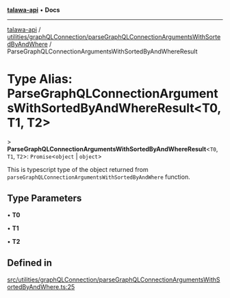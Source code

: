 [**talawa-api**](../../../../README.md) • **Docs**

***

[talawa-api](../../../../modules.md) / [utilities/graphQLConnection/parseGraphQLConnectionArgumentsWithSortedByAndWhere](../README.md) / ParseGraphQLConnectionArgumentsWithSortedByAndWhereResult

# Type Alias: ParseGraphQLConnectionArgumentsWithSortedByAndWhereResult\<T0, T1, T2\>

\> **ParseGraphQLConnectionArgumentsWithSortedByAndWhereResult**\<`T0`, `T1`, `T2`\>: `Promise`\<`object` \| `object`\>

This is typescript type of the object returned from `parseGraphQLConnectionArgumentsWithSortedByAndWhere` function.

## Type Parameters

• **T0**

• **T1**

• **T2**

## Defined in

[src/utilities/graphQLConnection/parseGraphQLConnectionArgumentsWithSortedByAndWhere.ts:25](https://github.com/PalisadoesFoundation/talawa-api/blob/0e711c6a6b57f55ab5776fc9c8edfc5ebc0b3d70/src/utilities/graphQLConnection/parseGraphQLConnectionArgumentsWithSortedByAndWhere.ts#L25)
